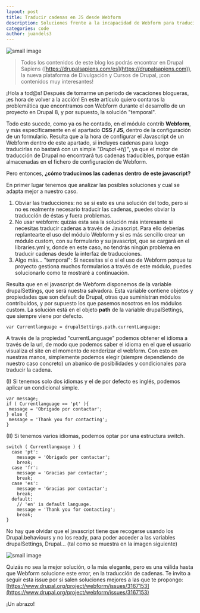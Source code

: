 ```yaml
---
layout: post
title: Traducir cadenas en JS desde Webform
description: Soluciones frente a la incapacidad de Webform para traducir cadenas directamente desde javascript.
categories: code
author: juandels3
---
```


![small image]({{site.baseurl}}/images/javascript.jpg)



> Todos los contenidos de este blog los podrás encontrar en Drupal Sapiens ([https://drupalsapiens.com/es](https://drupalsapiens.com)), la nueva plataforma de Divulgación y Cursos de Drupal, ¡con contenidos muy interesantes!

¡Hola a tod@s! Después de tomarme un periodo de vacaciones blogueras, ¡es hora de volver a la acción!
En este artículo quiero contaros la problemática que encontramos con Webform durante el desarrollo de un proyecto en Drupal 8, y por supuesto, la solución "temporal".

Todo esto sucede, como ya os he contado, en el módulo contrib **Webform**, y más específicamente en el apartado **CSS / JS**, dentro de la configuración de un formulario.
Resulta que a la hora de configurar el Javascript de un Webform dentro de este apartado, si incluyes cadenas para luego traducirlas no bastará con un simple *"Drupal->t()"*, ya que el motor de traducción de Drupal no encontrará tus cadenas traducibles, porque están almacenadas en el fichero de configuración de Webform.

Pero entonces, **¿cómo traducimos las cadenas dentro de este javascript?**

En primer lugar tenemos que analizar las posibles soluciones y cual se adapta mejor a nuestro caso.

1. Obviar las traducciones: no se si esto es una solución del todo, pero si no es realmente necesario traducir las cadenas, puedes obviar la traducción de éstas y fuera problemas.
2. No usar webform: quizás esta sea la solución más interesante si necesitas traducir cadenas a través de Javascript. Para ello deberías replantearte el uso del módulo Webform y si es más sencillo crear un módulo custom, con su formulario y su javascript, que se cargará en el libraries.yml y, donde en este caso, no tendrás ningún problema en traducir cadenas desde la interfaz de traducciones.
3. Algo más... "temporal": Si necesitas sí o sí el uso de Webform porque tu proyecto gestiona muchos formularios a través de este módulo, puedes solucionarlo como te mostraré a continuación.

Resulta que en el javascript de Webform disponemos de la variable drupalSettings, que será nuestra salvadora. Esta variable contiene objetos y propiedades que son default de Drupal, otras que suministran módulos contribuidos, y por supuesto los que pasemos nosotros en los módulos custom. La solución está en el objeto **path** de la variable drupalSettings, que siempre viene por defecto.

    var Currentlanguage = drupalSettings.path.currentLanguage;

A través de la propiedad "currentLanguage" podemos obtener el idioma a través de la url, de modo que podemos saber el idioma en el que el usuario visualiza el site en el momento de renderizar el webform.
Con esto en nuestras manos, simplemente podemos elegir (siempre dependiendo de nuestro caso concreto) un abanico de posibilidades y condicionales para traducir la cadena.

(I) Si tenemos solo dos idiomas y el de por defecto es inglés, podemos aplicar un condicional simple.

    var message;
    if ( Currentlanguage == 'pt' ){
     message = 'Obrigado por contactar';
    } else {
     message = 'Thank you for contacting';
    }

(II) Si tenemos varios idiomas, podemos optar por una estructura switch.

    switch ( Currentlanguage ) {
      case 'pt':
        message = 'Obrigado por contactar';
        break;
      case 'fr':
        message = 'Gracias par contactar';
        break;
      case 'es':
        message = 'Gracias por contactar';
        break;
      default:
        // 'en' is default language.
        message = 'Thank you for contacting';  
        break;
    }

No hay que olvidar que el javascript tiene que recogerse usando los Drupal.behaviours y no los ready, para poder acceder a las variables drupalSettings, Drupal... (tal como se muestra en la imagen siguiente)

![small image]({{site.baseurl}}/images/js_webform_example.png)

Quizás no sea la mejor solución, o la más elegante, pero es una válida hasta que Webform solucione este error, en la traducción de cadenas.
Te invito a seguir esta issue por si salen soluciones mejores a las que te propongo: [https://www.drupal.org/project/webform/issues/3167153](https://www.drupal.org/project/webform/issues/3167153)

¡Un abrazo!




